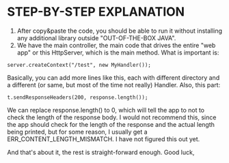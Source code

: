# STEP-BY-STEP EXPLANATION

1. After copy&paste the code, you should be able to run it without installing any additional library outside "OUT-OF-THE-BOX JAVA".
2. We have the main controller, the main code that drives the entire "web app" or this HttpServer, which is the main method. What is important is:

```
server.createContext("/test", new MyHandler());
```

Basically, you can add more lines like this, each with different directory and a different (or same, but most of the time not really) Handler. 
Also, this part:

```
t.sendResponseHeaders(200, response.length());
```

We can replace response.length() to 0, which will tell the app to not to check the length of the response body. I would not recommend this, since the app should check for the length of the response and the actual length being printed, but for some reason, I usually get a ERR_CONTENT_LENGTH_MISMATCH. I have not figured this out yet. 


And that's about it, the rest is straight-forward enough. Good luck,
